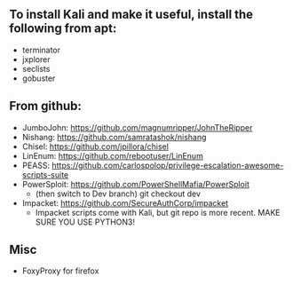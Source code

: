 ## To install Kali and make it useful, install the following from apt:

- terminator
- jxplorer
- seclists
- gobuster

## From github:
- JumboJohn: https://github.com/magnumripper/JohnTheRipper
- Nishang: https://github.com/samratashok/nishang
- Chisel: https://github.com/jpillora/chisel
- LinEnum: https://github.com/rebootuser/LinEnum
- PEASS: https://github.com/carlospolop/privilege-escalation-awesome-scripts-suite
- PowerSploit: https://github.com/PowerShellMafia/PowerSploit
  - (then switch to Dev branch) git checkout dev
- Impacket: https://github.com/SecureAuthCorp/impacket
  - Impacket scripts come with Kali, but git repo is more recent. MAKE SURE YOU USE PYTHON3!

## Misc
- FoxyProxy for firefox
